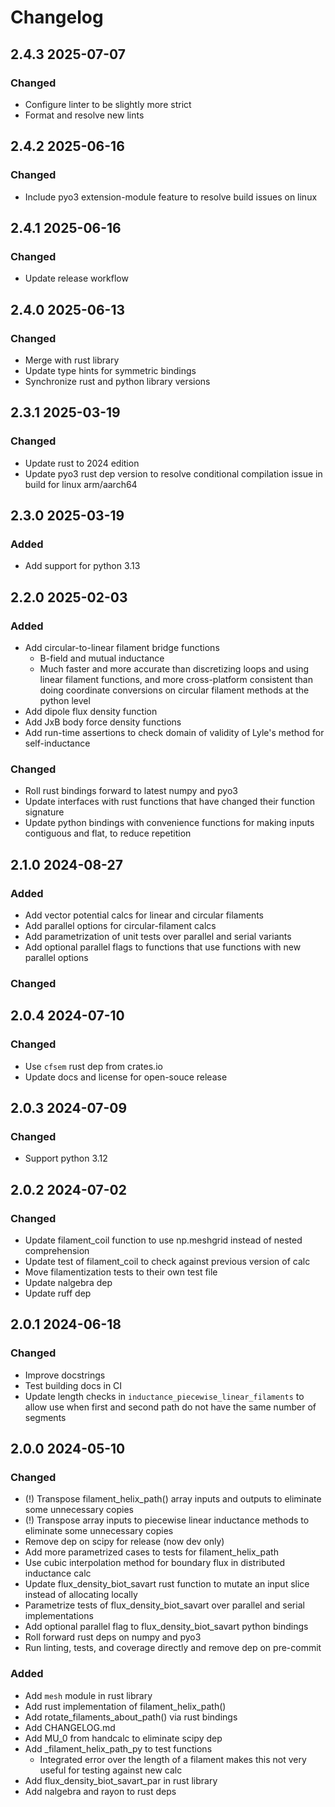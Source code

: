# Changelog

## 2.4.3 2025-07-07

### Changed

* Configure linter to be slightly more strict
* Format and resolve new lints

## 2.4.2 2025-06-16

### Changed

* Include pyo3 extension-module feature to resolve build issues on linux

## 2.4.1 2025-06-16

### Changed

* Update release workflow

## 2.4.0 2025-06-13

### Changed

* Merge with rust library
* Update type hints for symmetric bindings
* Synchronize rust and python library versions

## 2.3.1 2025-03-19

### Changed

* Update rust to 2024 edition
* Update pyo3 rust dep version to resolve conditional compilation issue in build for linux arm/aarch64

## 2.3.0 2025-03-19

### Added

* Add support for python 3.13

## 2.2.0 2025-02-03

### Added

* Add circular-to-linear filament bridge functions
    * B-field and mutual inductance
    * Much faster and more accurate than discretizing loops and using linear filament functions, and more cross-platform consistent than doing coordinate conversions on circular filament methods at the python level
* Add dipole flux density function
* Add JxB body force density functions
* Add run-time assertions to check domain of validity of Lyle's method for self-inductance

### Changed

* Roll rust bindings forward to latest numpy and pyo3
* Update interfaces with rust functions that have changed their function signature
* Update python bindings with convenience functions for making inputs contiguous and flat, to reduce repetition

## 2.1.0 2024-08-27

### Added

* Add vector potential calcs for linear and circular filaments
* Add parallel options for circular-filament calcs
* Add parametrization of unit tests over parallel and serial variants
* Add optional parallel flags to functions that use functions with new parallel options

### Changed

## 2.0.4 2024-07-10

### Changed

* Use `cfsem` rust dep from crates.io
* Update docs and license for open-souce release

## 2.0.3 2024-07-09

### Changed

* Support python 3.12

## 2.0.2 2024-07-02

### Changed

* Update filament_coil function to use np.meshgrid instead of nested comprehension
* Update test of filament_coil to check against previous version of calc
* Move filamentization tests to their own test file
* Update nalgebra dep
* Update ruff dep

## 2.0.1 2024-06-18

### Changed

* Improve docstrings
* Test building docs in CI
* Update length checks in `inductance_piecewise_linear_filaments` to allow use when first and second path do not have the same number of segments

## 2.0.0 2024-05-10

### Changed

* (!) Transpose filament_helix_path() array inputs and outputs to eliminate some unnecessary copies
* (!) Transpose array inputs to piecewise linear inductance methods to eliminate some unnecessary copies
* Remove dep on scipy for release (now dev only)
* Add more parametrized cases to tests for filament_helix_path
* Use cubic interpolation method for boundary flux in distributed inductance calc
* Update flux_density_biot_savart rust function to mutate an input slice instead of allocating locally
* Parametrize tests of flux_density_biot_savart over parallel and serial implementations
* Add optional parallel flag to flux_density_biot_savart python bindings
* Roll forward rust deps on numpy and pyo3
* Run linting, tests, and coverage directly and remove dep on pre-commit

### Added

* Add `mesh` module in rust library
* Add rust implementation of filament_helix_path()
* Add rotate_filaments_about_path() via rust bindings
* Add CHANGELOG.md
* Add MU_0 from handcalc to eliminate scipy dep
* Add _filament_helix_path_py to test functions
  * Integrated error over the length of a filament makes this not very useful for testing against new calc
* Add flux_density_biot_savart_par in rust library
* Add nalgebra and rayon to rust deps
